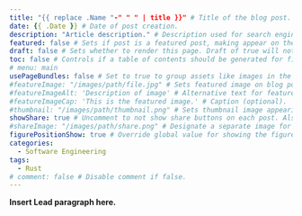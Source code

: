 ```yaml
---
title: "{{ replace .Name "-" " " | title }}" # Title of the blog post.
date: {{ .Date }} # Date of post creation.
description: "Article description." # Description used for search engine.
featured: false # Sets if post is a featured post, making appear on the home page side bar.
draft: false # Sets whether to render this page. Draft of true will not be rendered.
toc: false # Controls if a table of contents should be generated for first-level links automatically.
# menu: main
usePageBundles: false # Set to true to group assets like images in the same folder as this post.
#featureImage: "/images/path/file.jpg" # Sets featured image on blog post.
#featureImageAlt: 'Description of image' # Alternative text for featured image.
#featureImageCap: 'This is the featured image.' # Caption (optional).
#thumbnail: "/images/path/thumbnail.png" # Sets thumbnail image appearing inside card on homepage.
showShare: true # Uncomment to not show share buttons on each post. Also available in each post's front matter.
#shareImage: "/images/path/share.png" # Designate a separate image for social media sharing.
figurePositionShow: true # Override global value for showing the figure label.
categories:
  - Software Engineering
tags:
  - Rust
# comment: false # Disable comment if false.
---
```


**Insert Lead paragraph here.**
